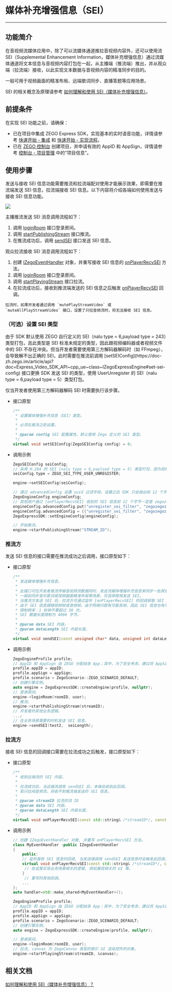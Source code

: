 # 媒体补充增强信息（SEI）

- - -

## 功能简介

在音视频流媒体应用中，除了可以流媒体通道推拉音视频内容外，还可以使用流 SEI（Supplemental Enhancement Information，媒体补充增强信息）通过流媒体通道将文本信息与音视频内容打包在一起，从主播端（推流端）推出，并从观众端（拉流端）接收，以此实现文本数据与音视频内容的精准同步的目的。

一般可用于视频画面的精准布局、远端歌词同步、直播答题等应用场景。

<Note title="说明">


SEI 的相关概念及原理请参考 [如何理解和使用 SEI（媒体补充增强信息）](https://doc-zh.zego.im/faq/sei)。

</Note>




## 前提条件

在实现 SEI 功能之前，请确保：

- 已在项目中集成 ZEGO Express SDK，实现基本的实时语音功能，详情请参考 [快速开始 - 集成](https://doc-zh.zego.im/article/17991) 和 [快速开始 - 实现流程](https://doc-zh.zego.im/article/17992)。
- 已在 [ZEGO 控制台](https://console.zego.im) 创建项目，并申请有效的 AppID 和 AppSign，详情请参考 [控制台 - 项目管理](/console/project-info) 中的“项目信息”。

## 使用步骤

发送与接收 SEI 信息功能需要推流和拉流端配对使用才能展示效果，即需要在推流端发送 SEI 信息，拉流端接收 SEI 信息。以下内容将介绍各端如何使用发送与接收 SEI 信息功能。

<Frame width="512" height="auto" caption=""><img src="https://doc-media.zego.im/sdk-doc/Pics/Common/ZegoExpressEngine/send_and_recv_sei.png" /></Frame>

主播推流发送 SEI 消息调用流程如下：

1. 调用 [loginRoom](https://doc-zh.zego.im/article/api?doc=Express_Video_SDK_API~cpp_ue~class~IZegoExpressEngine#login-room) 接口登录房间。
2. 调用 [startPublishingStream](https://doc-zh.zego.im/article/api?doc=Express_Video_SDK_API~cpp_ue~class~IZegoExpressEngine#start-publishing-stream) 接口推流。
3. 在推流成功后，调用 [sendSEI](https://doc-zh.zego.im/article/api?doc=Express_Video_SDK_API~cpp_ue~class~IZegoExpressEngine#send-sei) 接口发送 SEI 信息。

观众拉流接收 SEI 消息调用流程如下：

1. 创建 [IZegoEventHandler](https://doc-zh.zego.im/article/api?doc=Express_Video_SDK_API~cpp_ue~class~IZegoEventHandler) 对象，并重写接收 SEI 信息的 [onPlayerRecvSEI](https://doc-zh.zego.im/article/api?doc=Express_Video_SDK_API~cpp_ue~class~IZegoEventHandler#on-player-recv-sei) 方法。
2. 调用 [loginRoom](https://doc-zh.zego.im/article/api?doc=Express_Video_SDK_API~cpp_ue~class~IZegoExpressEngine#login-room) 接口登录房间。
3. 调用 [startPlayingStream](https://doc-zh.zego.im/article/api?doc=Express_Video_SDK_API~cpp_ue~class~IZegoExpressEngine#start-playing-stream) 接口拉流。
4. 在拉流成功后，接收到推流端发送的 SEI 信息之后触发 [onPlayerRecvSEI](https://doc-zh.zego.im/article/api?doc=Express_Video_SDK_API~cpp_ue~class~IZegoEventHandler#on-player-recv-sei) 回调。

<Note title="说明">


    拉流时，如果开发者通过调用 `mutePlayStreamVideo` 或 `muteAllPlayStreamVideo` 接口，设置了只拉音频流时，将无法接收 SEI 信息。

</Note>



### （可选）设置 SEI 类型

<Accordion title="设置 SEI 类型" defaultOpen="false">
由于 SDK 默认使用 ZEGO 自行定义的 SEI（nalu type = 6,payload type = 243）类型打包，且此类型是 SEI 标准未规定的类型，因此跟视频编码器或者视频文件中的 SEI 不存在冲突。但当开发者需要使用第三方解码器解码时（如 FFmpeg），会导致解不出正确的 SEI，此时需要在推流前调用 [setSEIConfig](https://doc-zh.zego.im/article/api?doc=Express_Video_SDK_API~cpp_ue~class~IZegoExpressEngine#set-sei-config) 接口更换 SDK 发送 SEI 的类型，使用 UserUnregister 的 SEI（nalu type = 6,payload type = 5）类型打包。

<Note title="说明">


仅当开发者使用第三方解码器解码 SEI 时需要执行该步骤。

</Note>




- 接口原型

    ```cpp
    /**
     * 设置媒体增强补充信息（SEI）类型。
     *
     * 必须在推流之前设置。
     *
     * @param config SEI 配置属性。默认使用 Zego 定义的 SEI 类型。
     */
    virtual void setSEIConfig(ZegoSEIConfig config) = 0;
    ```

- 调用示例

    ```cpp
    ZegoSEIConfig seiConfig;
    // 采用 H.264 的 SEI (nalu type = 6,payload type = 5) 类型打包，因为视频编码器自身会产生 payload type 为 5 的 SEI，或者使用视频文件推流时，视频文件中也可能存在这样的 SEI，所以使用此类型时，用户需要把 uuid + content 当作 buffer 塞给 SEI 发送接口；此时为了区别视频编码器自身产生的 SEI， App 在发送此类型 SEI 时，可以填写业务特定的 uuid（uuid长度为16字节），接收方使用 SDK 解析 payload type 为 5 的 SEI 时，会根据设置的过滤字符串过滤出 uuid相符的 SEI 抛给业务，如果没有设置过滤字符串，SDK 会把所有收到的 SEI 都抛给开发者。
    seiConfig.type = ZEGO_SEI_TYPE_USER_UNREGISTER;

    engine->setSEIConfig(seiConfig);

    // 通过 advancedConfig 设置 uuid 过滤字段，设置之后 SDK 只会抛出前 12 个字节为开发者所设置 uuid 的 SEI。
    ZegoEngineConfig engineConfig;
    // 其他用户通过 [onPlayerRecvSEI] 收到的 SEI 信息前 12 个字节一定是 zegozegozego，其他会被过滤。
    engineConfig.advancedConfig.put("unregister_sei_filter", "zegozegozego");
    engineConfig.advancedConfig = {{"unregister_sei_filter", "zegozegozego"}};
    ZegoExpressSDK::setEngineConfig(engineConfig);

    // 开始推流。
    engine->startPublishingStream("STREAM_ID");
    ```
</Accordion>


### 推流方

发送 SEI 信息的接口需要在推流成功之后调用，接口原型如下：

- 接口原型

    ```cpp
    /**
     * 发送媒体增强补充信息。
     *
     * 此接口可在开发者推流传输音视频流数据同时，发送流媒体增强补充信息来同步一些其他附加信息。
     * 一般如同步音乐歌词或视频画面精准布局等场景，可选择使用发送 SEI。
     * 当推流方发送 SEI 后，拉流方可通过监听 [onPlayerRecvSEI] 的回调获取 SEI 内容。
     * 由于 SEI 信息跟随视频帧或音频帧，由于网络问题有可能丢帧，因此 SEI 信息也有可能丢，为解决这种情况，应该在限制频率内多发几次。
     * 限制频率：1 秒钟不要超过 30 次。
     * SEI 数据长度限制为 4096 字节。
     *
     * @param data SEI 内容。
     * @param dataLength SEI 内容长度。
     */
    virtual void sendSEI(const unsigned char* data, unsigned int dataLength) = 0;
    ```

- 调用示例

    ```cpp
    ZegoEngineProfile profile;
    // AppID 和 AppSign 由 ZEGO 分配给各 App；其中，为了安全考虑，建议将 AppSign 存储在 App 的业务后台，需要使用时从后台获取。
    profile.appID = appID;
    profile.appSign = appSign;
    profile.scenario = ZegoScenario::ZEGO_SCENARIO_DEFAULT;
    // 创建引擎实例。
    auto engine = ZegoExpressSDK::createEngine(profile, nullptr);
    // 登录房间。
    engine->loginRoom(roomID, user);
    // 推流。
    engine->startPublishingStream(streamID);
    // 开发者的其他业务逻辑。
    ...;
    // 在业务场景需要的时机发送 SEI 信息。
    engine->sendSEI(test2,  seiLength);
    ```

### 拉流方

接收 SEI 信息的回调接口需要在拉流成功之后触发，接口原型如下：

- 接口原型

    ```cpp
    /**
     * 收到远端流的 SEI 内容。
     *
     * 拉流成功后，当远端流调用 sendSEI 后，本端会收到此回调。
     * 若只拉纯音频流，将收不到推流端发送的 SEI 信息。
     *
     * @param streamID 拉流的流 ID
     * @param data SEI 内容。
     * @param dataLength SEI 内容长度。
     */
    virtual void onPlayerRecvSEI(const std::string& /*streamID*/, const unsigned char* /*data*/, unsigned int /*dataLength*/);
    ```

- 调用示例

    ```cpp
    // 创建 IZegoEventHandler 对象, 并重写 onPlayerRecvSEI 方法。
    class MyEventHandler :public IZegoEventHandler
    {
        public:
        // 监听接收 SEI 信息的回调, 当发送端调用 sendSEI 发送信息时会触发此回调。
        virtual void onPlayerRecvSEI(const std::string& /*streamID*/, const unsigned char* /*data*/, unsigned int /*dataLength*/) {
         // 在这里实现业务场景相关的逻辑, 例如展现相关的 UI 等。
        }
         // 重写的其他回调。
        ...
    };
    auto handler=std::make_shared<MyEventHandler>();

    ZegoEngineProfile profile;
    // AppID 和 AppSign 由 ZEGO 分配给各 App；其中，为了安全考虑，建议将 AppSign 存储在 App 的业务后台，需要使用时从后台获取。
    profile.appID = appID;
    profile.appSign = appSign;
    profile.scenario = ZegoScenario::ZEGO_SCENARIO_DEFAULT;
    // 创建引擎实例。
    auto engine = ZegoExpressSDK::createEngine(profile, nullptr);

    // 登录房间。
    engine->loginRoom(roomID, user);
    // 拉流, canvas 为 ZegoCanvas 类型的索引 UI 渲染控件的对象。
    engine->startPlayingStream(streamID, &canvas);
    ```

## 相关文档

[如何理解和使用 SEI（媒体补充增强信息）？](https://doc-zh.zego.im/faq/sei)

<Content />

